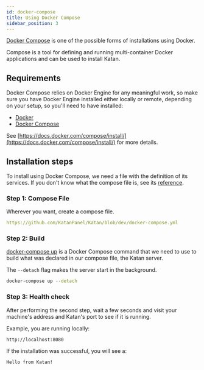 ```yaml
---
id: docker-compose
title: Using Docker Compose
sidebar_position: 3
---
```


[Docker Compose](https://docs.docker.com/compose/) is one of the possible forms of installations using Docker.

Compose is a tool for defining and running multi-container Docker applications and can be used 
to install Katan.

## Requirements
Docker Compose relies on Docker Engine for any meaningful work, so make sure you
have Docker Engine installed either locally or remote, depending on your setup, so you'll need 
to have installed:
* [Docker](https://docs.docker.com/get-docker/)
* [Docker Compose](https://docs.docker.com/compose/)

See [https://docs.docker.com/compose/install/](https://docs.docker.com/compose/install/) for 
more details.

## Installation steps
To install using Docker Compose, we need a file with the definition of its services.
If you don't know what the compose file is, see its 
[reference](https://docs.docker.com/compose/compose-file/).

### Step 1: Compose File
Wherever you want, create a compose file.

```yaml reference
https://github.com/KatanPanel/Katan/blob/dev/docker-compose.yml
```

### Step 2: Build
[docker-compose up](https://docs.docker.com/compose/reference/up/) is a Docker Compose command that we need to use to build what was declared in our compose file, the Katan server.

The `--detach` flag makes the server start in the background.
```bash
docker-compose up --detach
```

### Step 3: Health check
After performing the second step, wait a few seconds and visit your machine's
address and Katan's port to see if it is running.

Example, you are running locally:
```
http://localhost:8080
```

If the installation was successful, you will see a:
```
Hello from Katan!
```